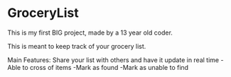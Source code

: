 # GroceryList

This is my first BIG project, made by a 13 year old coder.

This is meant to keep track of your grocery list.

Main Features:
Share your list with others and have it update in real time
    -Able to cross of items
    -Mark as found
    -Mark as unable to find
